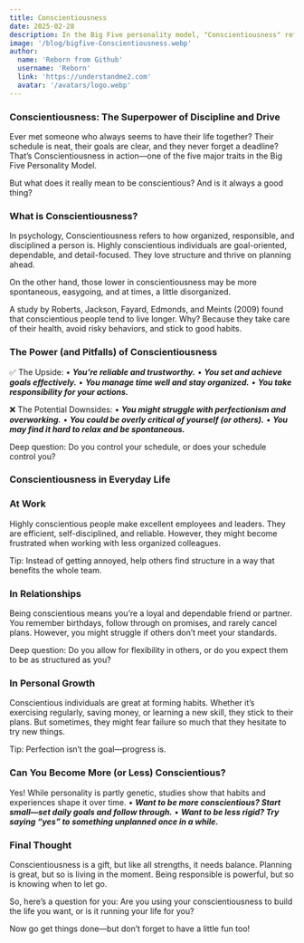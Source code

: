 ```yaml
---
title: Conscientiousness
date: 2025-02-28
description: In the Big Five personality model, "Conscientiousness" refers to how organized, dependable, and disciplined a you are
image: '/blog/bigfive-Conscientiousness.webp'
author:
  name: 'Reborn from Github'
  username: 'Reborn'
  link: 'https://understandme2.com'
  avatar: '/avatars/logo.webp'
---
```


### Conscientiousness: The Superpower of Discipline and Drive

Ever met someone who always seems to have their life together? Their schedule is neat, their goals are clear, and they never forget a deadline? That’s Conscientiousness in action—one of the five major traits in the Big Five Personality Model.

But what does it really mean to be conscientious? And is it always a good thing?

### What is Conscientiousness?

In psychology, Conscientiousness refers to how organized, responsible, and disciplined a person is. Highly conscientious individuals are goal-oriented, dependable, and detail-focused. They love structure and thrive on planning ahead.

On the other hand, those lower in conscientiousness may be more spontaneous, easygoing, and at times, a little disorganized.

A study by Roberts, Jackson, Fayard, Edmonds, and Meints (2009) found that conscientious people tend to live longer. Why? Because they take care of their health, avoid risky behaviors, and stick to good habits.

### The Power (and Pitfalls) of Conscientiousness

✅ The Upside:
	•	***You’re reliable and trustworthy.***
	•	***You set and achieve goals effectively.***
	•	***You manage time well and stay organized.***
	•	***You take responsibility for your actions.***

❌ The Potential Downsides:
	•	***You might struggle with perfectionism and overworking.***
	•	***You could be overly critical of yourself (or others).***
	•	***You may find it hard to relax and be spontaneous.***

Deep question: Do you control your schedule, or does your schedule control you?

### Conscientiousness in Everyday Life

### At Work

Highly conscientious people make excellent employees and leaders. They are efficient, self-disciplined, and reliable. However, they might become frustrated when working with less organized colleagues.

Tip: Instead of getting annoyed, help others find structure in a way that benefits the whole team.

### In Relationships

Being conscientious means you’re a loyal and dependable friend or partner. You remember birthdays, follow through on promises, and rarely cancel plans. However, you might struggle if others don’t meet your standards.

Deep question: Do you allow for flexibility in others, or do you expect them to be as structured as you?

### In Personal Growth

Conscientious individuals are great at forming habits. Whether it’s exercising regularly, saving money, or learning a new skill, they stick to their plans. But sometimes, they might fear failure so much that they hesitate to try new things.

Tip: Perfection isn’t the goal—progress is.

### Can You Become More (or Less) Conscientious?

Yes! While personality is partly genetic, studies show that habits and experiences shape it over time.
	•	***Want to be more conscientious? Start small—set daily goals and follow through.***
	•	***Want to be less rigid? Try saying “yes” to something unplanned once in a while.***

### Final Thought

Conscientiousness is a gift, but like all strengths, it needs balance. Planning is great, but so is living in the moment. Being responsible is powerful, but so is knowing when to let go.

So, here’s a question for you: Are you using your conscientiousness to build the life you want, or is it running your life for you?

Now go get things done—but don’t forget to have a little fun too!
